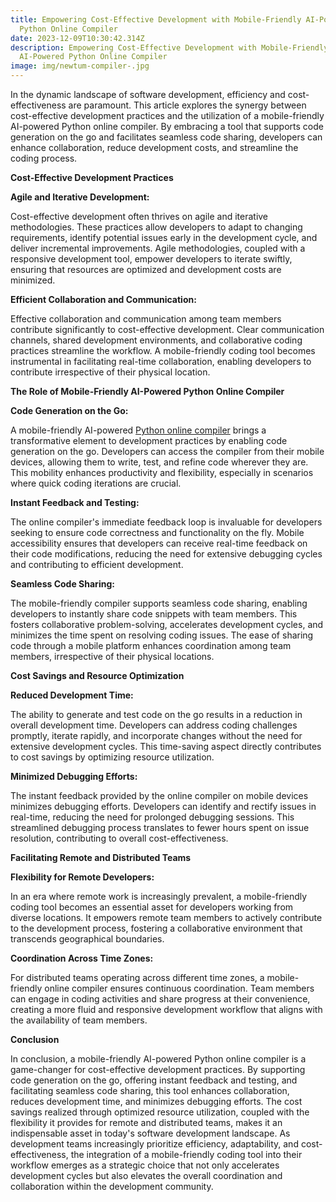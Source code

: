 ```yaml
---
title: Empowering Cost-Effective Development with Mobile-Friendly AI-Powered
  Python Online Compiler
date: 2023-12-09T10:30:42.314Z
description: Empowering Cost-Effective Development with Mobile-Friendly
  AI-Powered Python Online Compiler
image: img/newtum-compiler-.jpg
---
```

In the dynamic landscape of software development, efficiency and cost-effectiveness are paramount. This article explores the synergy between cost-effective development practices and the utilization of a mobile-friendly AI-powered Python online compiler. By embracing a tool that supports code generation on the go and facilitates seamless code sharing, developers can enhance collaboration, reduce development costs, and streamline the coding process.



**Cost-Effective Development Practices**

**Agile and Iterative Development:**

Cost-effective development often thrives on agile and iterative methodologies. These practices allow developers to adapt to changing requirements, identify potential issues early in the development cycle, and deliver incremental improvements. Agile methodologies, coupled with a responsive development tool, empower developers to iterate swiftly, ensuring that resources are optimized and development costs are minimized.

**Efficient Collaboration and Communication:**

Effective collaboration and communication among team members contribute significantly to cost-effective development. Clear communication channels, shared development environments, and collaborative coding practices streamline the workflow. A mobile-friendly coding tool becomes instrumental in facilitating real-time collaboration, enabling developers to contribute irrespective of their physical location.



**The Role of Mobile-Friendly AI-Powered Python Online Compiler**

**Code Generation on the Go:**

A mobile-friendly AI-powered [Python online compiler](https://newtum.com/compiler/python-online-compiler) brings a transformative element to development practices by enabling code generation on the go. Developers can access the compiler from their mobile devices, allowing them to write, test, and refine code wherever they are. This mobility enhances productivity and flexibility, especially in scenarios where quick coding iterations are crucial.

**Instant Feedback and Testing:**

The online compiler's immediate feedback loop is invaluable for developers seeking to ensure code correctness and functionality on the fly. Mobile accessibility ensures that developers can receive real-time feedback on their code modifications, reducing the need for extensive debugging cycles and contributing to efficient development.

**Seamless Code Sharing:**

The mobile-friendly compiler supports seamless code sharing, enabling developers to instantly share code snippets with team members. This fosters collaborative problem-solving, accelerates development cycles, and minimizes the time spent on resolving coding issues. The ease of sharing code through a mobile platform enhances coordination among team members, irrespective of their physical locations.



**Cost Savings and Resource Optimization**

**Reduced Development Time:**

The ability to generate and test code on the go results in a reduction in overall development time. Developers can address coding challenges promptly, iterate rapidly, and incorporate changes without the need for extensive development cycles. This time-saving aspect directly contributes to cost savings by optimizing resource utilization.

**Minimized Debugging Efforts:**

The instant feedback provided by the online compiler on mobile devices minimizes debugging efforts. Developers can identify and rectify issues in real-time, reducing the need for prolonged debugging sessions. This streamlined debugging process translates to fewer hours spent on issue resolution, contributing to overall cost-effectiveness.



**Facilitating Remote and Distributed Teams**

**Flexibility for Remote Developers:**

In an era where remote work is increasingly prevalent, a mobile-friendly coding tool becomes an essential asset for developers working from diverse locations. It empowers remote team members to actively contribute to the development process, fostering a collaborative environment that transcends geographical boundaries.

**Coordination Across Time Zones:**

For distributed teams operating across different time zones, a mobile-friendly online compiler ensures continuous coordination. Team members can engage in coding activities and share progress at their convenience, creating a more fluid and responsive development workflow that aligns with the availability of team members.



**Conclusion**

In conclusion, a mobile-friendly AI-powered Python online compiler is a game-changer for cost-effective development practices. By supporting code generation on the go, offering instant feedback and testing, and facilitating seamless code sharing, this tool enhances collaboration, reduces development time, and minimizes debugging efforts. The cost savings realized through optimized resource utilization, coupled with the flexibility it provides for remote and distributed teams, makes it an indispensable asset in today's software development landscape. As development teams increasingly prioritize efficiency, adaptability, and cost-effectiveness, the integration of a mobile-friendly coding tool into their workflow emerges as a strategic choice that not only accelerates development cycles but also elevates the overall coordination and collaboration within the development community.